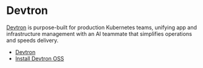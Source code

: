 # Devtron
[Devtron](https://devtron.ai/) is purpose-built for production Kubernetes teams, unifying app and infrastructure management with an AI teammate that simplifies operations and speeds delivery.

- [Devtron](https://github.com/devtron-labs)
- [Install Devtron OSS](https://docs.devtron.ai/install/devtron-oss)
